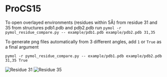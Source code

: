 # ProCS15
To open overlayed environments (residues within 5Å) from residue 31 and 35 from structures pdb1.pdb and pdb2.pdb run
`pymol -r pymol_residue_compare.py -- example/pdb1.pdb example/pdb2.pdb 31,35`

To generate png files automatically from 3 different angles, add `1` or `True` as a final argument

`pymol -r pymol_residue_compare.py -- example/pdb1.pdb example/pdb2.pdb 31,35 True`

![Residue 31](https://github.com/larsbratholm/pymol_residue_compare/example/31_0.png)
![Residue 35](https://github.com/larsbratholm/pymol_residue_compare/example/35_1.png)


